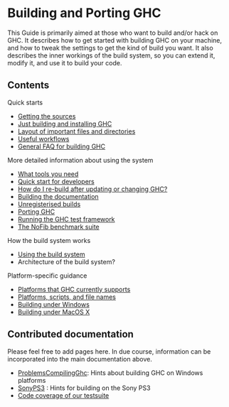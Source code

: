 # Building and Porting GHC


This Guide is primarily aimed at those who want to build and/or
hack on GHC.  It describes how to get started with building GHC on your
machine, and how to tweak the settings to get the kind of build you
want.  It also describes the inner workings of the build system, so you
can extend it, modify it, and use it to build your code.

## Contents


Quick starts

- [Getting the sources](building/getting-the-sources)
- [Just building and installing GHC](building/quick-start)
- [Layout of important files and directories](building/files)
- [Useful workflows](building/targets)
- [General FAQ for building GHC](building/faq)


More detailed information about using the system

- [What tools you need](building/prerequisites)
- [Quick start for developers](building/hacking)
- [How do I re-build after updating or changing GHC?](building/rebuilding)
- [Building the documentation](building/docs)
- [Unregisterised builds](building/unregisterised)
- [Porting GHC](building/porting)
- [Running the GHC test framework](building/running-tests)
- [The NoFib benchmark suite](building/running-no-fib)


How the build system works

- [Using the build system](building/using)
- Architecture of the build system?


Platform-specific guidance

- [Platforms that GHC currently supports](platforms)
- [Platforms, scripts, and file names](building/platforms-scripts-file-names)
- [Building under Windows](building/windows)
- [Building under MacOS X](building/mac-osx)

## Contributed documentation


Please feel free to add pages here.  In due course, information can be incorporated into the main documentation above.

- [ProblemsCompilingGhc](problems-compiling-ghc): Hints about building GHC on Windows platforms  
- [SonyPS3](sony-p-s3) : Hints for building on the Sony PS3
- [Code coverage of our testsuite](ghc-coverage)